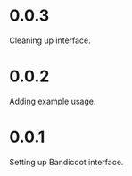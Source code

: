 # 0.0.3
Cleaning up interface.

# 0.0.2
Adding example usage.

# 0.0.1
Setting up Bandicoot interface.
